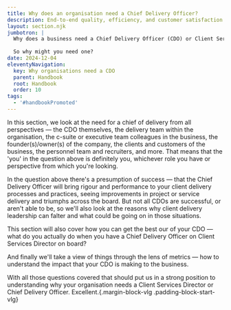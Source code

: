```yaml
---
title: Why does an organisation need a Chief Delivery Officer?
description: End-to-end quality, efficiency, and customer satisfaction from the heart of the business outwards
layout: section.njk
jumbotron: |
  Why does a business need a Chief Delivery Officer (CDO) or Client Services Director (CSD)? They'll add costs and disrupt the organisation, and the business got along fine without one, right?
  
  So why might you need one?
date: 2024-12-04
eleventyNavigation:
  key: Why organisations need a CDO
  parent: Handbook
  root: Handbook
  order: 10
tags:
  - '#handbookPromoted'
---
```


In this section, we look at the need for a chief of delivery from all perspectives — the CDO themselves, the delivery team within the organisation, the c-suite or executive team colleagues in the business, the founder(s)/owner(s) of the company, the clients and customers of the business, the personnel team and recruiters, and more. That means that the 'you' in the question above is definitely you, whichever role you have or perspective from which you're looking.

In the question above there's a presumption of success — that the Chief Delivery Officer will bring rigour and performance to your client delivery processes and practices, seeing improvements in project or service delivery and triumphs across the board. But not all CDOs are successful, or aren't able to be, so we'll also look at the reasons why client delivery leadership can falter and what could be going on in those situations.

This section will also cover how you can get the best our of your CDO — what do you actually do when you have a Chief Delivery Officer on Client Services Director on board?

And finally we'll take a view of things through the lens of metrics — how to understand the impact that your CDO is making to the business.

With all those questions covered that should put us in a strong position to understanding why your organisation needs a Client Services Director or Chief Delivery Officer. Excellent.{.margin-block-vlg .padding-block-start-vlg}
